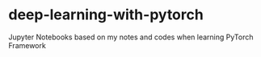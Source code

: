 # deep-learning-with-pytorch
Jupyter Notebooks based on my notes and codes when learning PyTorch Framework
